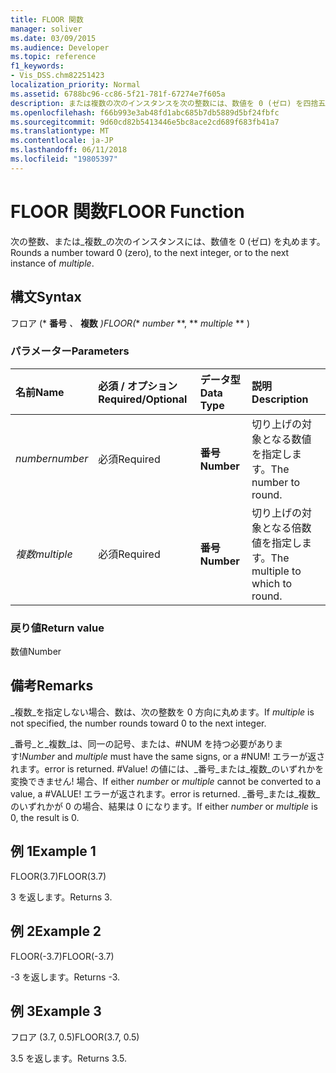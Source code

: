```yaml
---
title: FLOOR 関数
manager: soliver
ms.date: 03/09/2015
ms.audience: Developer
ms.topic: reference
f1_keywords:
- Vis_DSS.chm82251423
localization_priority: Normal
ms.assetid: 6788bc96-cc86-5f21-781f-67274e7f605a
description: または複数の次のインスタンスを次の整数には、数値を 0 (ゼロ) を四捨五入します。
ms.openlocfilehash: f66b993e3ab48fd1abc685b7db5889d5bf24fbfc
ms.sourcegitcommit: 9d60cd82b5413446e5bc8ace2cd689f683fb41a7
ms.translationtype: MT
ms.contentlocale: ja-JP
ms.lasthandoff: 06/11/2018
ms.locfileid: "19805397"
---
```

# <a name="floor-function"></a><span data-ttu-id="e90b4-103">FLOOR 関数</span><span class="sxs-lookup"><span data-stu-id="e90b4-103">FLOOR Function</span></span>

<span data-ttu-id="e90b4-104">次の整数、または_複数_の次のインスタンスには、数値を 0 (ゼロ) を丸めます。</span><span class="sxs-lookup"><span data-stu-id="e90b4-104">Rounds a number toward 0 (zero), to the next integer, or to the next instance of  _multiple_.</span></span>
  
## <a name="syntax"></a><span data-ttu-id="e90b4-105">構文</span><span class="sxs-lookup"><span data-stu-id="e90b4-105">Syntax</span></span>

<span data-ttu-id="e90b4-106">フロア (* **番号** *、* **複数** *)</span><span class="sxs-lookup"><span data-stu-id="e90b4-106">FLOOR(** *number* **, ** *multiple* ** )</span></span> 
  
### <a name="parameters"></a><span data-ttu-id="e90b4-107">パラメーター</span><span class="sxs-lookup"><span data-stu-id="e90b4-107">Parameters</span></span>

|<span data-ttu-id="e90b4-108">**名前**</span><span class="sxs-lookup"><span data-stu-id="e90b4-108">**Name**</span></span>|<span data-ttu-id="e90b4-109">**必須 / オプション**</span><span class="sxs-lookup"><span data-stu-id="e90b4-109">**Required/Optional**</span></span>|<span data-ttu-id="e90b4-110">**データ型**</span><span class="sxs-lookup"><span data-stu-id="e90b4-110">**Data Type**</span></span>|<span data-ttu-id="e90b4-111">**説明**</span><span class="sxs-lookup"><span data-stu-id="e90b4-111">**Description**</span></span>|
|:-----|:-----|:-----|:-----|
| <span data-ttu-id="e90b4-112">_number_</span><span class="sxs-lookup"><span data-stu-id="e90b4-112">_number_</span></span> <br/> |<span data-ttu-id="e90b4-113">必須</span><span class="sxs-lookup"><span data-stu-id="e90b4-113">Required</span></span>  <br/> |<span data-ttu-id="e90b4-114">**番号**</span><span class="sxs-lookup"><span data-stu-id="e90b4-114">**Number**</span></span> <br/> |<span data-ttu-id="e90b4-115">切り上げの対象となる数値を指定します。</span><span class="sxs-lookup"><span data-stu-id="e90b4-115">The number to round.</span></span>  <br/> |
| <span data-ttu-id="e90b4-116">_複数_</span><span class="sxs-lookup"><span data-stu-id="e90b4-116">_multiple_</span></span> <br/> |<span data-ttu-id="e90b4-117">必須</span><span class="sxs-lookup"><span data-stu-id="e90b4-117">Required</span></span>  <br/> |<span data-ttu-id="e90b4-118">**番号**</span><span class="sxs-lookup"><span data-stu-id="e90b4-118">**Number**</span></span> <br/> |<span data-ttu-id="e90b4-119">切り上げの対象となる倍数値を指定します。</span><span class="sxs-lookup"><span data-stu-id="e90b4-119">The multiple to which to round.</span></span>  <br/> |
   
### <a name="return-value"></a><span data-ttu-id="e90b4-120">戻り値</span><span class="sxs-lookup"><span data-stu-id="e90b4-120">Return value</span></span>

<span data-ttu-id="e90b4-121">数値</span><span class="sxs-lookup"><span data-stu-id="e90b4-121">Number</span></span>
  
## <a name="remarks"></a><span data-ttu-id="e90b4-122">備考</span><span class="sxs-lookup"><span data-stu-id="e90b4-122">Remarks</span></span>

<span data-ttu-id="e90b4-123">_複数_を指定しない場合、数は、次の整数を 0 方向に丸めます。</span><span class="sxs-lookup"><span data-stu-id="e90b4-123">If  _multiple_ is not specified, the number rounds toward 0 to the next integer.</span></span> 
  
 <span data-ttu-id="e90b4-124">_番号_と_複数_は、同一の記号、または、#NUM を持つ必要があります!</span><span class="sxs-lookup"><span data-stu-id="e90b4-124">_Number_ and  _multiple_ must have the same signs, or a #NUM!</span></span> <span data-ttu-id="e90b4-125">エラーが返されます。</span><span class="sxs-lookup"><span data-stu-id="e90b4-125">error is returned.</span></span> <span data-ttu-id="e90b4-126">#Value! の値には、_番号_または_複数_のいずれかを変換できません! 場合、</span><span class="sxs-lookup"><span data-stu-id="e90b4-126">If either  _number_ or  _multiple_ cannot be converted to a value, a #VALUE!</span></span> <span data-ttu-id="e90b4-127">エラーが返されます。</span><span class="sxs-lookup"><span data-stu-id="e90b4-127">error is returned.</span></span> <span data-ttu-id="e90b4-128">_番号_または_複数_のいずれかが 0 の場合、結果は 0 になります。</span><span class="sxs-lookup"><span data-stu-id="e90b4-128">If either  _number_ or  _multiple_ is 0, the result is 0.</span></span> 
  
## <a name="example-1"></a><span data-ttu-id="e90b4-129">例 1</span><span class="sxs-lookup"><span data-stu-id="e90b4-129">Example 1</span></span>

<span data-ttu-id="e90b4-130">FLOOR(3.7)</span><span class="sxs-lookup"><span data-stu-id="e90b4-130">FLOOR(3.7)</span></span>
  
<span data-ttu-id="e90b4-131">3 を返します。</span><span class="sxs-lookup"><span data-stu-id="e90b4-131">Returns 3.</span></span>
  
## <a name="example-2"></a><span data-ttu-id="e90b4-132">例 2</span><span class="sxs-lookup"><span data-stu-id="e90b4-132">Example 2</span></span>

<span data-ttu-id="e90b4-133">FLOOR(-3.7)</span><span class="sxs-lookup"><span data-stu-id="e90b4-133">FLOOR(-3.7)</span></span>
  
<span data-ttu-id="e90b4-134">-3 を返します。</span><span class="sxs-lookup"><span data-stu-id="e90b4-134">Returns -3.</span></span>
  
## <a name="example-3"></a><span data-ttu-id="e90b4-135">例 3</span><span class="sxs-lookup"><span data-stu-id="e90b4-135">Example 3</span></span>

<span data-ttu-id="e90b4-136">フロア (3.7, 0.5)</span><span class="sxs-lookup"><span data-stu-id="e90b4-136">FLOOR(3.7, 0.5)</span></span>
  
<span data-ttu-id="e90b4-137">3.5 を返します。</span><span class="sxs-lookup"><span data-stu-id="e90b4-137">Returns 3.5.</span></span>
  


